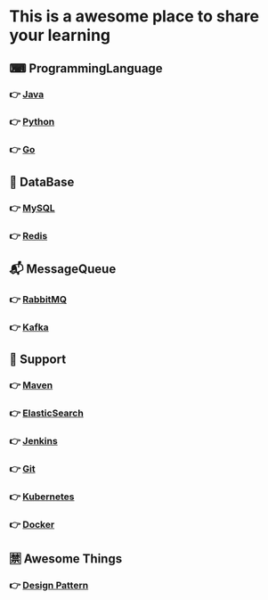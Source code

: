 # This is a awesome place to share your learning
## ⌨ ProgrammingLanguage 
### 👉 [Java](https://github.com/xuyangliu/ShareYourLearning/blob/master/ProgrammingLanguage/Java/README.md)
### 👉 [Python](https://github.com/xuyangliu/ShareYourLearning/blob/master/ProgrammingLanguage/Python/README.md)
### 👉 [Go](https://github.com/xuyangliu/ShareYourLearning/blob/master/ProgrammingLanguage/Go/README.md)
## 💾 DataBase 
### 👉 [MySQL](https://github.com/xuyangliu/ShareYourLearning/blob/master/MySQL/README.md)
### 👉 [Redis](https://github.com/xuyangliu/ShareYourLearning/blob/master/Redis/README.md)
## 📬 MessageQueue 
### 👉 [RabbitMQ](https://github.com/xuyangliu/ShareYourLearning/blob/master/MessageQueue/RabbitMQ/README.md)
### 👉 [Kafka](https://github.com/xuyangliu/ShareYourLearning/blob/master/MessageQueue/Kafka/README.md)
## 🔌 Support 
### 👉 [Maven](https://github.com/xuyangliu/ShareYourLearning/blob/master/Maven/README.md)
### 👉 [ElasticSearch](https://github.com/xuyangliu/ShareYourLearning/blob/master/ElasticSearch/README.md)
### 👉 [Jenkins](https://github.com/xuyangliu/ShareYourLearning/blob/master/Jenkins/README.md)
### 👉 [Git](https://github.com/xuyangliu/ShareYourLearning/blob/master/Git/README.md)
### 👉 [Kubernetes](https://github.com/xuyangliu/ShareYourLearning/blob/master/Kubernetes/README.md)
### 👉 [Docker](https://github.com/xuyangliu/ShareYourLearning/blob/master/Docker/README.md)
## 🈲 Awesome Things
### 👉 [Design Pattern](https://github.com/xuyangliu/ShareYourLearning/blob/master/DesignPattern/README.md)

